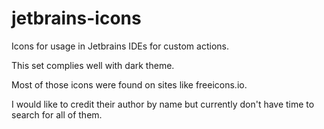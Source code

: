 # jetbrains-icons

Icons for usage in Jetbrains IDEs for custom actions.

This set complies well with dark theme.

Most of those icons were found on sites like freeicons.io.

I would like to credit their author by name but currently don't have time to search for all of them.
